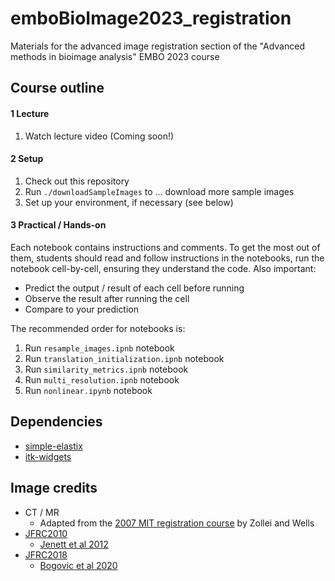 # emboBioImage2023_registration
Materials for the advanced image registration section of the "Advanced methods in bioimage analysis" EMBO 2023 course

## Course outline

#### 1 Lecture

1. Watch lecture video (Coming soon!)

#### 2 Setup

1. Check out this repository
2. Run `./downloadSampleImages` to ... download more sample images
3. Set up your environment, if necessary (see below)

#### 3 Practical / Hands-on 

Each notebook contains instructions and comments. To get the most out of them,
students should read and follow instructions in the notebooks, run the notebook
cell-by-cell, ensuring they understand the code. Also important:

* Predict the output / result of each cell before running
* Observe the result after running the cell
* Compare to your prediction

The recommended order for notebooks is:

1. Run `resample_images.ipnb` notebook
2. Run `translation_initialization.ipnb` notebook
3. Run `similarity_metrics.ipnb` notebook
4. Run `multi_resolution.ipnb` notebook
5. Run `nonlinear.ipynb` notebook

## Dependencies 

* [simple-elastix](https://simpleelastix.github.io/)
* [itk-widgets](https://github.com/InsightSoftwareConsortium/itkwidgets)

## Image credits

* CT / MR
    * Adapted from the [2007 MIT registration course](https://ocw.mit.edu/courses/health-sciences-and-technology/hst-582j-biomedical-signal-and-image-processing-spring-2007/lecture-notes/l16_reg1.pdf) by Zollei and Wells
* [JFRC2010](https://github.com/VirtualFlyBrain/DrosAdultBRAINdomains)
    * [Jenett et al 2012](http://dx.doi.org/10.1016/j.celrep.2012.09.011)
* [JFRC2018](https://www.janelia.org/open-science/jrc-2018-brain-templates)
    * [Bogovic et al 2020](https://doi.org/10.1371/journal.pone.0236495)
